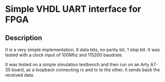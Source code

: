 # Simple VHDL UART interface for FPGA

## Description
It is a very simple implementation, 8 data bits, no parity bit, 1 stop bit.
It was tested with a clock input of 100Mhz and 115200 baudrate.

It was tested on a simple simulation testbench and then run on an Arty A7-35 board, as a loopback connecting rx and tx to the other, it sends back the received data.